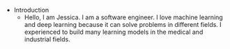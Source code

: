 - Introduction
  - Hello, I am Jessica. I am a software engineer. I love machine learning and deep learning because it can solve problems in different fields. I experienced to build many learning models in the medical and industrial fields.